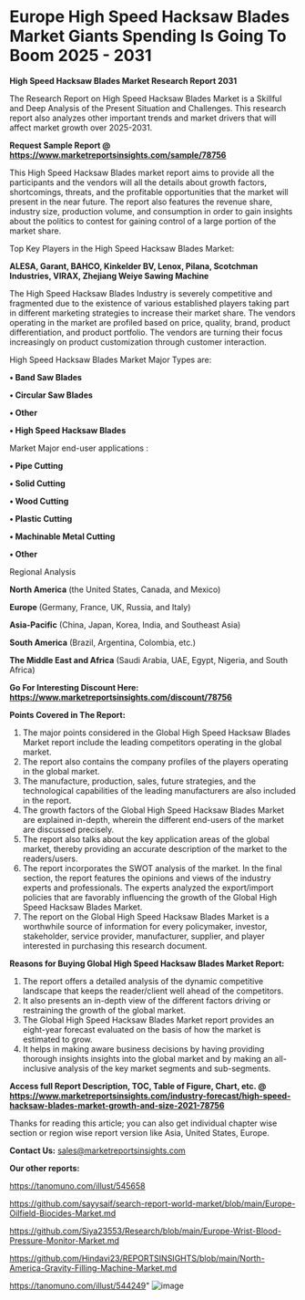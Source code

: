 # Europe High Speed Hacksaw Blades Market Giants Spending Is Going To Boom 2025 - 2031

<strong>High Speed Hacksaw Blades Market Research Report 2031</strong>

The Research Report on High Speed Hacksaw Blades Market is a Skillful and Deep Analysis of the Present Situation and Challenges. This research report also analyzes other important trends and market drivers that will affect market growth over 2025-2031.

<strong>Request Sample Report @ <a href=https://www.marketreportsinsights.com/sample/78756>https://www.marketreportsinsights.com/sample/78756</a></strong>

This High Speed Hacksaw Blades market report aims to provide all the participants and the vendors will all the details about growth factors, shortcomings, threats, and the profitable opportunities that the market will present in the near future. The report also features the revenue share, industry size, production volume, and consumption in order to gain insights about the politics to contest for gaining control of a large portion of the market share.

Top Key Players in the High Speed Hacksaw Blades Market:

<strong>ALESA, Garant, BAHCO, Kinkelder BV, Lenox, Pilana, Scotchman Industries, VIRAX, Zhejiang Weiye Sawing Machine</strong>

The High Speed Hacksaw Blades Industry is severely competitive and fragmented due to the existence of various established players taking part in different marketing strategies to increase their market share. The vendors operating in the market are profiled based on price, quality, brand, product differentiation, and product portfolio. The vendors are turning their focus increasingly on product customization through customer interaction.

High Speed Hacksaw Blades Market Major Types are:

<strong>• Band Saw Blades

• Circular Saw Blades

• Other

• High Speed Hacksaw Blades</strong>

Market Major end-user applications :

<strong>• Pipe Cutting

• Solid Cutting

• Wood Cutting

• Plastic Cutting

• Machinable Metal Cutting

• Other</strong>

Regional Analysis

</u><strong><b>North America</b></strong> (the United States, Canada, and Mexico)

<strong><b>Europe </b></strong>(Germany, France, UK, Russia, and Italy)

<strong><b>Asia-Pacific</b></strong> (China, Japan, Korea, India, and Southeast Asia)

<strong><b>South America</b></strong> (Brazil, Argentina, Colombia, etc.)

<strong><b>The Middle East and Africa</b></strong> (Saudi Arabia, UAE, Egypt, Nigeria, and South Africa)

<strong>Go For Interesting Discount Here: <a href=https://www.marketreportsinsights.com/discount/78756>https://www.marketreportsinsights.com/discount/78756</a></strong>

<strong>Points Covered in The Report:</strong>
<ol>
  <li>The major points considered in the Global High Speed Hacksaw Blades Market report include the leading competitors operating in the global market.</li>
  <li>The report also contains the company profiles of the players operating in the global market.</li>
  <li>The manufacture, production, sales, future strategies, and the technological capabilities of the leading manufacturers are also included in the report.</li>
  <li>The growth factors of the Global High Speed Hacksaw Blades Market are explained in-depth, wherein the different end-users of the market are discussed precisely.</li>
  <li>The report also talks about the key application areas of the global market, thereby providing an accurate description of the market to the readers/users.</li>
  <li>The report incorporates the SWOT analysis of the market. In the final section, the report features the opinions and views of the industry experts and professionals. The experts analyzed the export/import policies that are favorably influencing the growth of the Global High Speed Hacksaw Blades Market.</li>
  <li>The report on the Global High Speed Hacksaw Blades Market is a worthwhile source of information for every policymaker, investor, stakeholder, service provider, manufacturer, supplier, and player interested in purchasing this research document.</li>
</ol>
<strong>Reasons for Buying Global High Speed Hacksaw Blades Market Report:</strong>

<ol>
  <li>The report offers a detailed analysis of the dynamic competitive landscape that keeps the reader/client well ahead of the competitors.</li>
  <li>It also presents an in-depth view of the different factors driving or restraining the growth of the global market.</li>
  <li>The Global High Speed Hacksaw Blades Market report provides an eight-year forecast evaluated on the basis of how the market is estimated to grow.</li>
  <li>It helps in making aware business decisions by having providing thorough insights insights into the global market and by making an all-inclusive analysis of the key market segments and sub-segments.</li>
</ol>
<strong>Access full Report Description, TOC, Table of Figure, Chart, etc. @ <a href=https://www.marketreportsinsights.com/industry-forecast/high-speed-hacksaw-blades-market-growth-and-size-2021-78756>https://www.marketreportsinsights.com/industry-forecast/high-speed-hacksaw-blades-market-growth-and-size-2021-78756</a></strong>


Thanks for reading this article; you can also get individual chapter wise section or region wise report version like Asia, United States, Europe.

<strong>Contact Us:</strong>
sales@marketreportsinsights.com

<strong>Our other reports:</strong>

<a href=https://tanomuno.com/illust/545658>https://tanomuno.com/illust/545658</a>

<a href=https://github.com/sayysaif/search-report-world-market/blob/main/Europe-Oilfield-Biocides-Market.md>https://github.com/sayysaif/search-report-world-market/blob/main/Europe-Oilfield-Biocides-Market.md</a>

<a href=https://github.com/Siya23553/Research/blob/main/Europe-Wrist-Blood-Pressure-Monitor-Market.md>https://github.com/Siya23553/Research/blob/main/Europe-Wrist-Blood-Pressure-Monitor-Market.md</a>

<a href=https://github.com/Hindavi23/REPORTSINSIGHTS/blob/main/North-America-Gravity-Filling-Machine-Market.md>https://github.com/Hindavi23/REPORTSINSIGHTS/blob/main/North-America-Gravity-Filling-Machine-Market.md</a>

<a href=https://tanomuno.com/illust/544249>https://tanomuno.com/illust/544249</a>"
![image](https://github.com/user-attachments/assets/59669862-5904-4f87-8812-bf90194a5b25)
